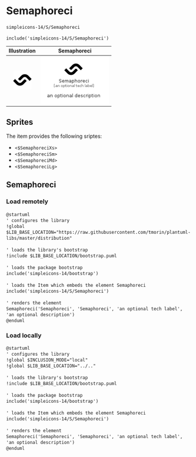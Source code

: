 # Semaphoreci


```text
simpleicons-14/S/Semaphoreci
```

```text
include('simpleicons-14/S/Semaphoreci')
```



| Illustration | Semaphoreci |
| :---: | :---: |
| ![illustration for Illustration](../../simpleicons-14/S/Semaphoreci.png) | ![illustration for Semaphoreci](../../simpleicons-14/S/Semaphoreci.Local.png) |



## Sprites
The item provides the following sriptes:

- `<$SemaphoreciXs>`
- `<$SemaphoreciSm>`
- `<$SemaphoreciMd>`
- `<$SemaphoreciLg>`





## Semaphoreci

### Load remotely
```plantuml
@startuml
' configures the library
!global $LIB_BASE_LOCATION="https://raw.githubusercontent.com/tmorin/plantuml-libs/master/distribution"

' loads the library's bootstrap
!include $LIB_BASE_LOCATION/bootstrap.puml

' loads the package bootstrap
include('simpleicons-14/bootstrap')

' loads the Item which embeds the element Semaphoreci
include('simpleicons-14/S/Semaphoreci')

' renders the element
Semaphoreci('Semaphoreci', 'Semaphoreci', 'an optional tech label', 'an optional description')
@enduml
```

### Load locally
```plantuml
@startuml
' configures the library
!global $INCLUSION_MODE="local"
!global $LIB_BASE_LOCATION="../.."

' loads the library's bootstrap
!include $LIB_BASE_LOCATION/bootstrap.puml

' loads the package bootstrap
include('simpleicons-14/bootstrap')

' loads the Item which embeds the element Semaphoreci
include('simpleicons-14/S/Semaphoreci')

' renders the element
Semaphoreci('Semaphoreci', 'Semaphoreci', 'an optional tech label', 'an optional description')
@enduml
```

